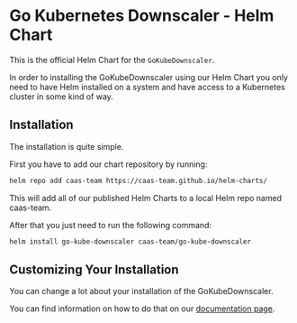 # Go Kubernetes Downscaler - Helm Chart

This is the official Helm Chart for the `GoKubeDownscaler`.

In order to installing the GoKubeDownscaler using our Helm Chart
you only need to have Helm installed on a system and have access to a Kubernetes cluster in some kind of way.

## Installation

The installation is quite simple.

First you have to add our chart repository by running:

```bash
helm repo add caas-team https://caas-team.github.io/helm-charts/
```

This will add all of our published Helm Charts to a local Helm repo named caas-team.

After that you just need to run the following command:

```bash
helm install go-kube-downscaler caas-team/go-kube-downscaler
```

## Customizing Your Installation

You can change a lot  about your installation of the GoKubeDownscaler.

You can find information on how to do that on our [documentation page](https://caas-team.github.io/GoKubeDownscaler/).
